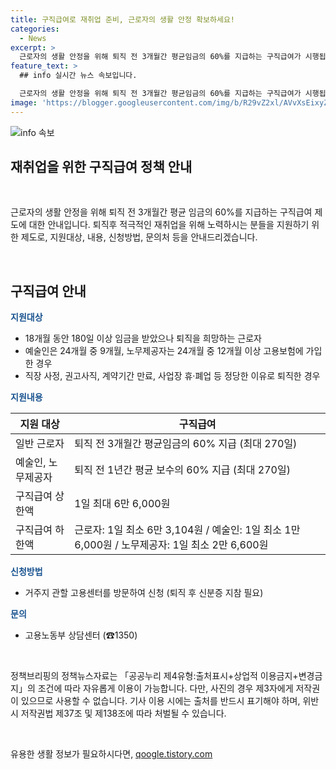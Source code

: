 ```yaml
---
title: 구직급여로 재취업 준비, 근로자의 생활 안정 확보하세요!
categories:
  - News
excerpt: >
  근로자의 생활 안정을 위해 퇴직 전 3개월간 평균임금의 60%를 지급하는 구직급여가 시행됩니다. 적극적으로 재취업을 위해 노력하는 근로자들을 대상으로 하며, 신청은 거주지 관할 고용센터를 방문하여 신분증을 지참하면 됩니다. 구체적으로는 퇴직 당시 나이와 고용보험 가입 기간에 따라 120~270일간의 지급 및 구직급여 상하한액 등이 적용됩니다. (출처: 정책브리핑 www.korea.kr)
feature_text: >
  ## info 실시간 뉴스 속보입니다.

  근로자의 생활 안정을 위해 퇴직 전 3개월간 평균임금의 60%를 지급하는 구직급여가 시행됩니다. 적극적으로 재취업을 위해 노력하는 근로자들을 대상으로 하며, 신청은 거주지 관할 고용센터를 방문하여 신분증을 지참하면 됩니다. 구체적으로는 퇴직 당시 나이와 고용보험 가입 기간에 따라 120~270일간의 지급 및 구직급여 상하한액 등이 적용됩니다. (출처: 정책브리핑 www.korea.kr)
image: 'https://blogger.googleusercontent.com/img/b/R29vZ2xl/AVvXsEixyZcFfHzMRdzZMjFBmAUKJYCLCGyLL1o632UiGVXcaFdKo_bkvkuCioo0uUKlGfBVcT3P84aROyZIXSBEx3Aw5nCQ3pTgDom1WDC4m8eifvWiAmWEEVb4x6G_l8C0QH225ldMjyaFvpxGEBGNO37VmDTDMHGhJPq73UglMfDca1-0aw/s1600/blogspot.png'
---
```


<p><img src="https://blogger.googleusercontent.com/img/b/R29vZ2xl/AVvXsEixyZcFfHzMRdzZMjFBmAUKJYCLCGyLL1o632UiGVXcaFdKo_bkvkuCioo0uUKlGfBVcT3P84aROyZIXSBEx3Aw5nCQ3pTgDom1WDC4m8eifvWiAmWEEVb4x6G_l8C0QH225ldMjyaFvpxGEBGNO37VmDTDMHGhJPq73UglMfDca1-0aw/s1600/blogspot.png" alt="info 속보" /></p>

<h2>재취업을 위한 구직급여 정책 안내</h2>

<p data-ke-size="size16">&nbsp;</p>

<p>근로자의 생활 안정을 위해 퇴직 전 3개월간 평균 임금의 60%를 지급하는 구직급여 제도에 대한 안내입니다. 퇴직후 적극적인 재취업을 위해 노력하시는 분들을 지원하기 위한 제도로, 지원대상, 내용, 신청방법, 문의처 등을 안내드리겠습니다.</p>

<p data-ke-size="size16">&nbsp;</p>

<h2 data-ke-size="size26">구직급여 안내</h2>

<p><b><span style="color: #1a5490;">지원대상</span></b></p>

<ul>
<li>18개월 동안 180일 이상 임금을 받았으나 퇴직을 희망하는 근로자</li>
<li>예술인은 24개월 중 9개월, 노무제공자는 24개월 중 12개월 이상 고용보험에 가입한 경우</li>
<li>직장 사정, 권고사직, 계약기간 만료, 사업장 휴·폐업 등 정당한 이유로 퇴직한 경우</li>
</ul>

<p><b><span style="color: #1a5490;">지원내용</span></b></p>

<table>
<thead>
<tr>
<th>지원 대상</th>
<th>구직급여</th>
</tr>
</thead>
<tbody>
<tr>
<td>일반 근로자</td>
<td>퇴직 전 3개월간 평균임금의 60% 지급 (최대 270일)</td>
</tr>
<tr>
<td>예술인, 노무제공자</td>
<td>퇴직 전 1년간 평균 보수의 60% 지급 (최대 270일)</td>
</tr>
<tr>
<td>구직급여 상한액</td>
<td>1일 최대 6만 6,000원</td>
</tr>
<tr>
<td>구직급여 하한액</td>
<td>근로자: 1일 최소 6만 3,104원 / 예술인: 1일 최소 1만 6,000원 / 노무제공자: 1일 최소 2만 6,600원</td>
</tr>
</tbody>
</table>

<p><b><span style="color: #1a5490;">신청방법</span></b></p>

<ul>
<li>거주지 관할 고용센터를 방문하여 신청 (퇴직 후 신분증 지참 필요)</li>
</ul>

<p><b><span style="color: #1a5490;">문의</span></b></p>

<ul>
<li>고용노동부 상담센터 (☎1350)</li>
</ul>

<p data-ke-size="size16">&nbsp;</p>

<p>정책브리핑의 정책뉴스자료는 「공공누리 제4유형:출처표시+상업적 이용금지+변경금지」의 조건에 따라 자유롭게 이용이 가능합니다. 다만, 사진의 경우 제3자에게 저작권이 있으므로 사용할 수 없습니다. 기사 이용 시에는 출처를 반드시 표기해야 하며, 위반 시 저작권법 제37조 및 제138조에 따라 처벌될 수 있습니다. </p>

<p data-ke-size="size16">&nbsp;</p>
유용한 생활 정보가 필요하시다면, <a href="https://qoogle.tistory.com" rel="dofollow">qoogle.tistory.com</a>


